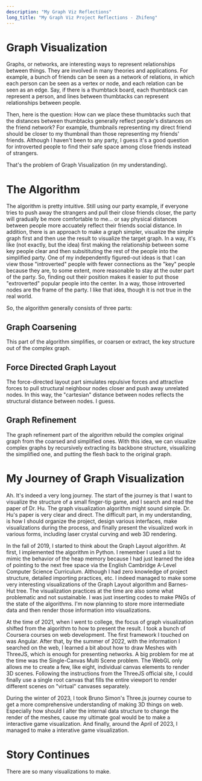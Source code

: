 ```yaml
---
description: "My Graph Viz Reflections"
long_title: "My Graph Viz Project Reflections - Zhifeng"
---
```


# Graph Visualization

Graphs, or networks, are interesting ways to represent relationships between things. They are involved in many theories and applications. For example, a bunch of friends can be seen as a network of relations, in which each person can be seen as a vertex or node, and each relation can be seen as an edge. Say, if there is a thumbtack board, each thumbtack can represent a person, and lines between thumbtacks can represent relationships between people.

Then, here is the question: How can we place these thumbtacks such that the distances between thumbtacks generally reflect people's distances on the friend network? For example, thumbnails representing my direct friend should be closer to my thumbnail than those representing my friends' friends. Although I haven't been to any party, I guess it's a good question for introverted people to find their safe space among close friends instead of strangers.

That's the problem of Graph Visualization (in my understanding).

# The Algorithm

The algorithm is pretty intuitive. Still using our party example, if everyone tries to push away the strangers and pull their close friends closer, the party will gradually be more comfortable to me... or say physical distances between people more accuately reflect their friends social distance. In addition, there is an approach to make a graph simpler, visualize the simple graph first and then use the result to visualize the target graph. In a way, it's like (not exactly, but the idea) first making the relationship between some key people clear and then subsitituting the rest of the people into the simplified party. One of my independently figured-out ideas is that I can view those "introverted" people with fewer connections as the "key" people because they are, to some extent, more reasonable to stay at the outer part of the party. So, finding out their position makes it easier to put those "extroverted" popular people into the center. In a way, those introverted nodes are the frame of the party. I like that idea, though it is not true in the real world.

So, the algorithm generally consists of three parts:

## Graph Coarsening

This part of the algorithm simplifies, or coarsen or extract, the key structure out of the complex graph.

## Force Directed Graph Layout

The force-directed layout part simulates repulsive forces and attractive forces to pull structural neighbour nodes closer and push away unrelated nodes. In this way, the "cartesian" distance between nodes reflects the structural distance between nodes. I guess.

## Graph Refinement

The graph refinement part of the algorithm rebuild the complex original graph from the coarsed and simplified ones. With this idea, we can visualize complex graphs by recursively extracting its backbone structure, visualizing the simplified one, and putting the flesh back to the original graph.

# My Journey of Graph Visualization

Ah. It's indeed a very long journey. The start of the journey is that I want to visualize the structure of a small finger-tip game, and I search and read the paper of Dr. Hu. The graph visualization algorithm might sound simple. Dr. Hu's paper is very clear and direct. The difficult part, in my understanding, is how I should organize the project, design various interfaces, make visualizations during the process, and finally present the visualized work in various forms, including laser crystal curving and web 3D rendering.

In the fall of 2019, I started to think about the Graph Layout algorithm. At first, I implemented the algorithm in Python. I remember I used a list to mimic the behavior of the heap memory because I had just learned the idea of pointing to the next free space via the English Cambridge A-Level Computer Science Curriculum. Although I had zero knowledge of project structure, detailed importing practices, etc. I indeed managed to make some very interesting visualizations of the Graph Layout algorithm and Barnes-Hut tree. The visualization practices at the time are also some what problematic and not sustainable. I was just inserting codes to make PNGs of the state of the algorithms. I'm now planning to store more intermediate data and then render those information into visualizations.

At the time of 2021, when I went to college, the focus of graph visualization shifted from the algorithm to how to present the result. I took a bunch of Coursera courses on web development. The first framework I touched on was Angular. After that, by the summer of 2022, with the information I searched on the web, I learned a bit about how to draw Meshes with ThreeJS, which is enough for presenting networks. A big problem for me at the time was the Single-Canvas Multi Scene problem. The WebGL only allows me to create a few, like eight, individual canvas elements to render 3D scenes. Following the instructions from the ThreeJS official site, I could finally use a single root canvas that fills the entire viewport to render different scenes on "virtual" canvases separately.

During the winter of 2023, I took Bruno Simon's Three.js journey course to get a more comprehensive understanding of making 3D things on web. Especially how should I alter the internal data structure to change the render of the meshes, cause my ultimate goal would be to make a interactive game visualization. And finally, around the April of 2023, I managed to make a interative game visualization.

# Story Continues

There are so many visualizations to make.
